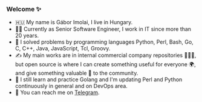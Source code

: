 ### Welcome ✨

- 🇭🇺 My name is Gábor Imolai, I live in Hungary.
- 👩‍💻 Currently as Senior Software Engineer, I work in IT since more than 20 years.
- 🤖 I solved problems by programming languages Python, Perl, Bash, Go, C, C++, Java, JavaScript, Tcl, Groovy.
- ✍️ My main works are in internal commercial company repositories 🙈🙉🙊, but open source is where I can create something useful for everyone 🌍, and give something valuable 💎 to the community.
- 🌱 I still learn and practice Golang and I'm updating Perl and Python continuously in general and on DevOps area.
- 💬 You can reach me on [Telegram](https://t.me/imolaigabor).
